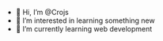 - 👋 Hi, I’m @Crojs
- 👀 I’m interested in learning something new
- 🌱 I’m currently learning web development

<!---
Crojs/Crojs is a ✨ special ✨ repository because its `README.md` (this file) appears on your GitHub profile.
You can click the Preview link to take a look at your changes.
--->
